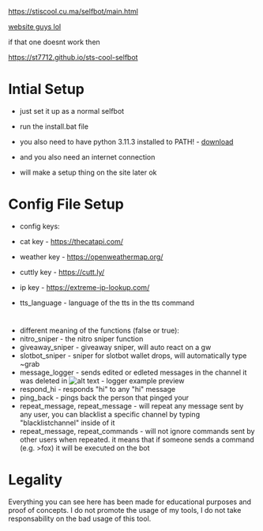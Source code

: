 https://stiscool.cu.ma/selfbot/main.html

[website guys lol](https://stiscool.cu.ma/selfbot/main.html)

if that one doesnt work then

https://st7712.github.io/sts-cool-selfbot 

# Intial Setup

 - just set it up as a normal selfbot
 - run the install.bat file
 - you also need to have python 3.11.3 installed to PATH! - [download](https://www.python.org/downloads/release/python-3113/)
 - and you also need an internet connection

 - will make a setup thing on the site later ok

# Config File Setup
 - config keys:
  - cat key - https://thecatapi.com/
  - weather key - https://openweathermap.org/
  - cuttly key - https://cutt.ly/
  - ip key - https://extreme-ip-lookup.com/

  - tts_language - language of the tts in the tts command

#

 - different meaning of the functions (false or true):
  - nitro_sniper - the nitro sniper function
  - giveaway_sniper - giveaway sniper, will auto react on a gw
  - slotbot_sniper - sniper for slotbot wallet drops, will automatically type ~grab
  - message_logger - sends edited or edleted messages in the channel it was deleted in
  ![alt text](https://cdn.e-z.host/e-zimagehosting/05c79de6-2b3f-479e-b9a9-044f2d5ac261/g2resfbrboa5vvxcbe.png) - logger example preview
  - respond_hi - responds "hi" to any "hi" message
  - ping_back - pings back the person that pinged your
  - repeat_message, repeat_message - will repeat any message sent by any user, you can blacklist a specific channel by typing "blacklistchannel" inside of it
  - repeat_message, repeat_commands - will not ignore commands sent by other users when repeated. it means that if someone sends a command (e.g. >fox) it will be executed on the bot

# Legality

Everything you can see here has been made for educational purposes and proof of concepts. I do not promote the usage of my tools, I do not take responsability on the bad usage of this tool.
